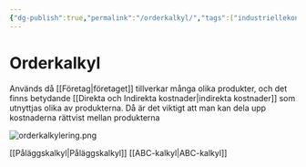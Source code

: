 ```yaml
---
{"dg-publish":true,"permalink":"/orderkalkyl/","tags":["industriellekonomi"]}
---
```


# Orderkalkyl
Används då [[Företag\|företaget]] tillverkar många olika produkter, och det finns betydande [[Direkta och Indirekta kostnader\|indirekta kostnader]] som utnyttjas olika av produkterna. Då är det viktigt att man kan dela upp kostnaderna rättvist mellan produkterna

![orderkalkylering.png](/img/user/images/orderkalkylering.png)

[[Påläggskalkyl\|Påläggskalkyl]]
[[ABC-kalkyl\|ABC-kalkyl]]

